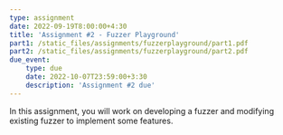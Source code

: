 ```yaml
---
type: assignment
date: 2022-09-19T8:00:00+4:30
title: 'Assignment #2 - Fuzzer Playground'
part1: /static_files/assignments/fuzzerplayground/part1.pdf
part2: /static_files/assignments/fuzzerplayground/part2.pdf
due_event:
    type: due
    date: 2022-10-07T23:59:00+3:30
    description: 'Assignment #2 due'
---
```

In this assignment, you will work on developing a fuzzer and modifying existing fuzzer to implement some features.